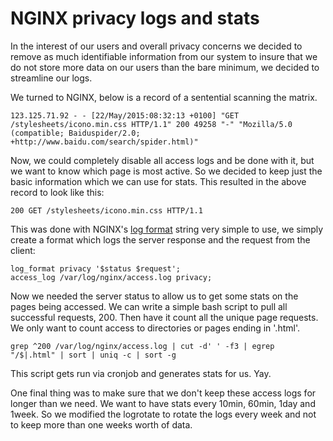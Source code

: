 # NGINX privacy logs and stats

In the interest of our users and overall privacy concerns we decided to remove as much identifiable information from our system to insure that we do not store more data on our users than the bare minimum, we decided to streamline our logs.

We turned to NGINX, below is a record of a sentential scanning the matrix.

	123.125.71.92 - - [22/May/2015:08:32:13 +0100] "GET /stylesheets/icono.min.css HTTP/1.1" 200 49258 "-" "Mozilla/5.0 (compatible; Baiduspider/2.0; +http://www.baidu.com/search/spider.html)"

Now, we could completely disable all access logs and be done with it, but we want to know which page is most active. So we decided to keep just the basic information which we can use for stats. This resulted in the above record to look like this: 

	200 GET /stylesheets/icono.min.css HTTP/1.1

This was done with NGINX's [log format](http://nginx.org/en/docs/http/ngx_http_log_module.html#log_format) string very simple to use, we simply create a format which logs the server response and the request from the client:

	log_format privacy '$status $request';
	access_log /var/log/nginx/access.log privacy;

Now we needed the server status to allow us to get some stats on the pages being accessed. We can write a simple bash script to pull all successful requests, 200. Then have it count all the unique page requests. We only want to count access to directories or pages ending in '.html'.

	grep ^200 /var/log/nginx/access.log | cut -d' ' -f3 | egrep  "/$|.html" | sort | uniq -c | sort -g

This script gets run via cronjob and generates stats for us. Yay. 

One final thing was to make sure that we don't keep these access logs for longer than we need. We want to have stats every 10min, 60min, 1day and 1week. So we modified the logrotate to rotate the logs every week and not to keep more than one weeks worth of data.
